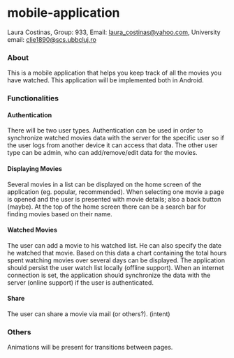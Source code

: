 # mobile-application
Laura Costinas, Group: 933, Email: laura_costinas@yahoo.com, University email: clie1890@scs.ubbcluj.ro

### About
This is a mobile application that helps you keep track of all the movies you have watched. This application will be implemented both in Android.

### Functionalities
#### Authentication
There will be two user types. Authentication can be used in order to synchronize watched movies data with the server for the specific user so if the user logs from another device it can access that data. The other user type can be admin, who can add/remove/edit data for the movies.

#### Displaying Movies
Several movies in a list can be displayed on the home screen of the application (eg. popular, recommended). When selecting one movie a page is opened and the user is presented with movie details; also a back button (maybe).
At the top of the home screen there can be a search bar for finding movies based on their name.

#### Watched Movies
The user can add a movie to his watched list. He can also specify the date he watched that movie. Based on this data a chart containing the total hours spent watching movies over several days can be displayed.
The application should persist the user watch list locally (offline support). When an internet connection is set, the application should synchronize the data with the server (online support) if the user is authenticated.

#### Share
The user can share a movie via mail (or others?). (intent)

### Others
Animations will be present for transitions between pages.
